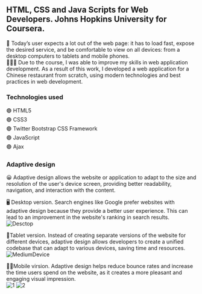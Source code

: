 ## HTML, CSS and Java Scripts for Web Developers. Johns Hopkins University for Coursera.
👤 Today’s user expects a lot out of the web page: it has to load fast, expose the desired service, and be comfortable to view on all devices: from a desktop computers to tablets and mobile phones.   
👩🏻‍💻 Due to the course, I was able to improve my skills in web application development. As a result of this work, I developed a web application for a Chinese restaurant from scratch, using modern technologies and best practices in web development.  

### Technologies used
🟣 HTML5  
🟣 CSS3  
🟣 Twitter Bootstrap CSS Framework  
🟣 JavaScript  
🟣 Ajax  

### Adaptive design
😀 Adaptive design allows the website or application to adapt to the size and resolution of the user's device screen, providing better readability, navigation, and interaction with the content. 

🖥️ Desktop version. Search engines like Google prefer websites with adaptive design because they provide a better user experience. This can lead to an improvement in the website's ranking in search results.
![Desctop](https://github.com/IakovlevaNatalia/Coursera/assets/69373349/4ada03fc-29f6-4099-8503-9e14eb5ecb3d)  

📔Tablet version. Instead of creating separate versions of the website for different devices, adaptive design allows developers to create a unified codebase that can adapt to various devices, saving time and resources.    
![MediumDevice](https://github.com/IakovlevaNatalia/Website/assets/69373349/0774afd7-5bf2-46f5-9ae2-5b2319f8e9a9)  

🤳🏼Mobile virsion. Adaptive design helps reduce bounce rates and increase the time users spend on the website, as it creates a more pleasant and engaging visual impression.     
![1](https://github.com/IakovlevaNatalia/Website/assets/69373349/2335d5ab-8bea-41e3-9926-7032ab3fd7e3)
![2](https://github.com/IakovlevaNatalia/Website/assets/69373349/21752c95-cdf5-467a-8395-aa6ae94bd59e)





